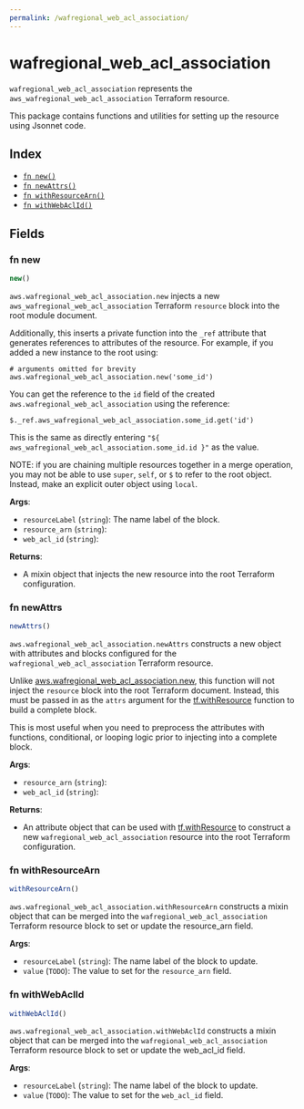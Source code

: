 ```yaml
---
permalink: /wafregional_web_acl_association/
---
```


# wafregional_web_acl_association

`wafregional_web_acl_association` represents the `aws_wafregional_web_acl_association` Terraform resource.



This package contains functions and utilities for setting up the resource using Jsonnet code.


## Index

* [`fn new()`](#fn-new)
* [`fn newAttrs()`](#fn-newattrs)
* [`fn withResourceArn()`](#fn-withresourcearn)
* [`fn withWebAclId()`](#fn-withwebaclid)

## Fields

### fn new

```ts
new()
```


`aws.wafregional_web_acl_association.new` injects a new `aws_wafregional_web_acl_association` Terraform `resource`
block into the root module document.

Additionally, this inserts a private function into the `_ref` attribute that generates references to attributes of the
resource. For example, if you added a new instance to the root using:

    # arguments omitted for brevity
    aws.wafregional_web_acl_association.new('some_id')

You can get the reference to the `id` field of the created `aws.wafregional_web_acl_association` using the reference:

    $._ref.aws_wafregional_web_acl_association.some_id.get('id')

This is the same as directly entering `"${ aws_wafregional_web_acl_association.some_id.id }"` as the value.

NOTE: if you are chaining multiple resources together in a merge operation, you may not be able to use `super`, `self`,
or `$` to refer to the root object. Instead, make an explicit outer object using `local`.

**Args**:
  - `resourceLabel` (`string`): The name label of the block.
  - `resource_arn` (`string`): 
  - `web_acl_id` (`string`): 

**Returns**:
- A mixin object that injects the new resource into the root Terraform configuration.


### fn newAttrs

```ts
newAttrs()
```


`aws.wafregional_web_acl_association.newAttrs` constructs a new object with attributes and blocks configured for the `wafregional_web_acl_association`
Terraform resource.

Unlike [aws.wafregional_web_acl_association.new](#fn-wafregionalwebaclassociationnew), this function will not inject the `resource`
block into the root Terraform document. Instead, this must be passed in as the `attrs` argument for the
[tf.withResource](https://github.com/tf-libsonnet/core/tree/main/docs#fn-withresource) function to build a complete block.

This is most useful when you need to preprocess the attributes with functions, conditional, or looping logic prior to
injecting into a complete block.

**Args**:
  - `resource_arn` (`string`): 
  - `web_acl_id` (`string`): 

**Returns**:
  - An attribute object that can be used with [tf.withResource](https://github.com/tf-libsonnet/core/tree/main/docs#fn-withresource) to construct a new `wafregional_web_acl_association` resource into the root Terraform configuration.


### fn withResourceArn

```ts
withResourceArn()
```

`aws.wafregional_web_acl_association.withResourceArn` constructs a mixin object that can be merged into the `wafregional_web_acl_association`
Terraform resource block to set or update the resource_arn field.



**Args**:
  - `resourceLabel` (`string`): The name label of the block to update.
  - `value` (`TODO`): The value to set for the `resource_arn` field.


### fn withWebAclId

```ts
withWebAclId()
```

`aws.wafregional_web_acl_association.withWebAclId` constructs a mixin object that can be merged into the `wafregional_web_acl_association`
Terraform resource block to set or update the web_acl_id field.



**Args**:
  - `resourceLabel` (`string`): The name label of the block to update.
  - `value` (`TODO`): The value to set for the `web_acl_id` field.
